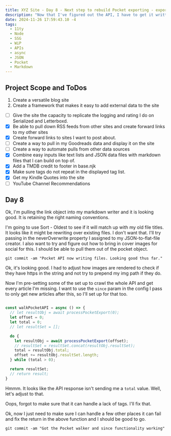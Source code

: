 ```yaml
---
title: XYZ Site - Day 8 - Next step to rebuild Pocket exporting - export to flat file.
description: "Now that I've figured out the API, I have to get it written to the flat files in my system for 11ty to build"
date: 2024-11-26 17:59:43.10 -4
tags:
  - 11ty
  - Node
  - SSG
  - WiP
  - APIs
  - async
  - JSON
  - Pocket
  - Markdown
---
```


## Project Scope and ToDos

1. Create a versatile blog site
2. Create a framework that makes it easy to add external data to the site

- [ ] Give the site the capacity to replicate the logging and rating I do on Serialized and Letterboxd.
- [x] Be able to pull down RSS feeds from other sites and create forward links to my other sites
- [x] Create forward links to sites I want to post about.
- [ ] Create a way to pull in my Goodreads data and display it on the site
- [ ] Create a way to automate pulls from other data sources
- [x] Combine easy inputs like text lists and JSON data files with markdown files that I can build on top of.
- [x] Add a TMDB credit to footer in base.njk
- [x] Make sure tags do not repeat in the displayed tag list.
- [x] Get my Kindle Quotes into the site
- [ ] YouTube Channel Recommendations

## Day 8

Ok, I'm pulling the link object into my markdown writer and it is looking good. It is retaining the right naming conventions.

I'm going to use Sort - Oldest to see if it will match up with my old file titles. It looks like it might be rewriting over existing files. I don't want that. I'll try passing in the neverOverwrite property I assigned to my JSON-to-flat-file creator. I also want to try and figure out how to bring in cover images for social for this. I should be able to pull them out of the pocket object.

`git commit -am "Pocket API now writing files. Looking good thus far."`

Ok, it's looking good. I had to adjust how images are rendered to check if they have https in the string and not try to prepend my img path if they do.

Now I'm pre-setting some of the set up to crawl the whole API and get every article I'm missing. I want to use the `since` param in the config I pass to only get new articles after this, so I'll set up for that too.

```js

const walkPocketAPI = async () => {
  // let resultObj = await processPocketExport(0);
  let offset = 0;
  let total = 0;
  // let resultSet = [];

  do {
    let resultObj = await processPocketExport(offset);
    // resultSet = resultSet.concat(resultObj.resultSet);
    total = resultObj.total;
    offset += resultObj.resultSet.length;
  } while (total > 0);

  return resultSet;
  // return result;
}
```

Hmmm. It looks like the API response isn't sending me a `total` value. Well, let's adjust to that.

Oops, forgot to make sure that it can handle a lack of tags. I'll fix that.

Ok, now I just need to make sure I can handle a few other places it can fail and fix the return in the above function and I should be good to go.

`git commit -am "Got the Pocket walker and since functionality working"`


